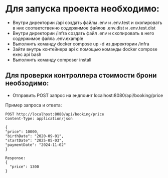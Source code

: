 <h1>Для запуска проекта необходимо:</h1>

- Внутри директории /api создать файлы .env и .env.test и скопировать в них соответственно содержимое файлов .env.dist и .env.test.dist
- Внутри директории /infra создать файл .env и скопировать в него содержимое файла .env.example
- Выполнить команду docker compose up -d из директории /infra
- Зайти внутрь контейнера api с помощью команды docker compose exec api bash
- Выполнить команду composer install

<h2>Для проверки контроллера стоимости брони необзодимо:</h2>

- Отправить POST запрос на эндпоинт localhost:8080/api/booking/price

Пример запроса и ответа:

```
POST http://localhost:8080/api/booking/price
Content-Type: application/json

{
"price": 10000,
"birthDate": "2020-09-01",
"startDate": "2025-05-03",
"paymentDate": "2024-11-02"
}

Response:
{
  "price": 1300
}
```